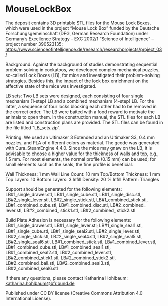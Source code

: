 # MouseLockBox

The deposit contains 3D printable STL files for the Mouse Lock Boxes, which were used in the project “Mouse Lock Box” funded by the Deutsche Forschungsgemeinschaft (DFG, German Research Foundation) under Germany’s Excellence Strategy – EXC 2002/1 “Science of Intelligence” – project number 390523135: https://www.scienceofintelligence.de/research/researchprojects/project_03/

Background: Against the background of studies demonstrating sequential problem solving in cockatoos, we developed complex mechanical puzzles, so-called Lock Boxes (LB), for mice and investigated their problem-solving strategies. Besides this, the impact of the lock box enrichment on the affective state of the mice was investigated.

LB sets: Two LB sets were designed, each consisting of four single mechanism (1-step) LB and a combined mechanism (4-step) LB. For the latter, a sequence of four locks blocking each other had to be removed in the correct order. The LB were baited with a food reward to motivate the animals to open them.
In the construction manual, the STL files for each LB are listed and construction plans are provided. The STL files can be found in the file titled "LB_sets.zip".

Printing: We used an Ultimaker 3 Extended and an Ultimaker S3, 0.4 mm nozzles, and PLA of different colors as material. The gcode was generated with Cura_SteamEngine 4.4.0. Since the mice may gnaw on the LB, it is advisable to choose a higher value for the thickness of walls and top, e.g., 1.5 mm. For most elements, the normal profile (0.15 mm) can be used; for small elements such as the seals, the fine profile is beneficial.

Wall Thickness: 1 mm
Wall Line Count: 10 mm
Top/Bottom Thickness: 1 mm
Top Layers: 10 
Bottom Layers: 3
Infill Density: 20 %
Infill Pattern: Triangles

Support should be generated for the following elements: LB#1_single_drawer.stl, LB#1_single_cube.stl, LB#1_single_disc.stl, LB#2_single_lever.stl, LB#2_single_stick.stl, LB#1_combined_stick.stl, LB#1_combined_cube.stl, LB#1_combined_disc.stl, LB#2_combined_ lever.stl, LB#2_combined_ stick1.stl, LB#2_combined_ stick2.stl

Build Plate Adhesion is necessary for the following elements: LB#1_single_drawer.stl, LB#1_single_lever.stl; LB#1_single_seal1.stl, LB#1_single_cube.stl, LB#1_single_seal2.stl, LB#2_single_lever.stl, LB#2_single_stick.stl, LB#2_single_seal4.stl, LB#2_single_seal5.stl, LB#2_single_seal6.stl, LB#1_combined_stick.stl, LB#1_combined_lever.stl, LB#1_combined_cube.stl, LB#1_combined_seal1.stl, LB#1_combined_seal2.stl, LB#2_combined_lever.stl, LB#2_combined_stick1.stl, LB#2_combined_stick2.stl, LB#2_combined_ball.stl, LB#2_combined_seal3.stl, LB#2_combined_seal6.stl

If there any questions, please contact Katharina Hohlbaum: katharina.hohlbaum@bfr.bund.de

Published under CC BY license (Creative Commons Attribution 4.0 International License).

